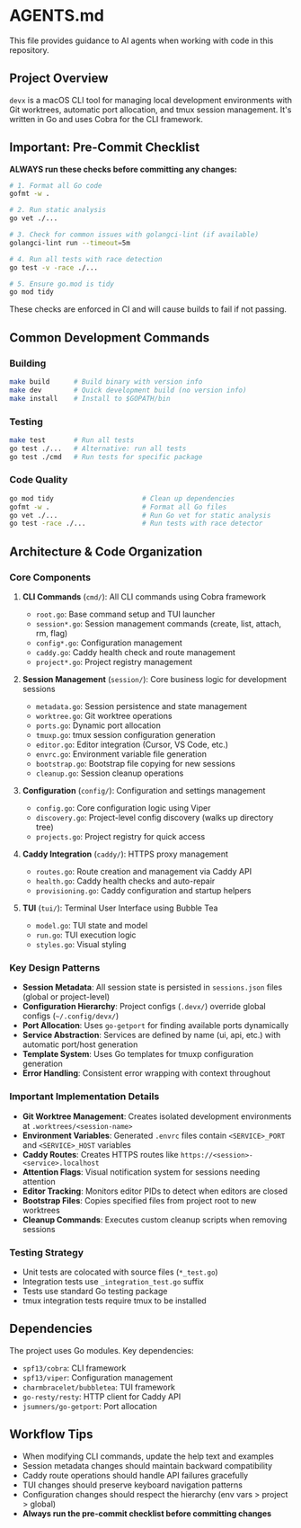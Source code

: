 # AGENTS.md

This file provides guidance to AI agents when working with code in this repository.

## Project Overview

`devx` is a macOS CLI tool for managing local development environments with Git worktrees, automatic port allocation, and tmux session management. It's written in Go and uses Cobra for the CLI framework.

## Important: Pre-Commit Checklist

**ALWAYS run these checks before committing any changes:**

```bash
# 1. Format all Go code
gofmt -w .

# 2. Run static analysis
go vet ./...

# 3. Check for common issues with golangci-lint (if available)
golangci-lint run --timeout=5m

# 4. Run all tests with race detection
go test -v -race ./...

# 5. Ensure go.mod is tidy
go mod tidy
```

These checks are enforced in CI and will cause builds to fail if not passing.

## Common Development Commands

### Building
```bash
make build      # Build binary with version info
make dev        # Quick development build (no version info)
make install    # Install to $GOPATH/bin
```

### Testing
```bash
make test       # Run all tests
go test ./...   # Alternative: run all tests
go test ./cmd   # Run tests for specific package
```

### Code Quality
```bash
go mod tidy                      # Clean up dependencies
gofmt -w .                       # Format all Go files
go vet ./...                     # Run Go vet for static analysis
go test -race ./...              # Run tests with race detector
```

## Architecture & Code Organization

### Core Components

1. **CLI Commands** (`cmd/`): All CLI commands using Cobra framework
   - `root.go`: Base command setup and TUI launcher
   - `session*.go`: Session management commands (create, list, attach, rm, flag)
   - `config*.go`: Configuration management
   - `caddy.go`: Caddy health check and route management
   - `project*.go`: Project registry management

2. **Session Management** (`session/`): Core business logic for development sessions
   - `metadata.go`: Session persistence and state management
   - `worktree.go`: Git worktree operations
   - `ports.go`: Dynamic port allocation
   - `tmuxp.go`: tmux session configuration generation
   - `editor.go`: Editor integration (Cursor, VS Code, etc.)
   - `envrc.go`: Environment variable file generation
   - `bootstrap.go`: Bootstrap file copying for new sessions
   - `cleanup.go`: Session cleanup operations

3. **Configuration** (`config/`): Configuration and settings management
   - `config.go`: Core configuration logic using Viper
   - `discovery.go`: Project-level config discovery (walks up directory tree)
   - `projects.go`: Project registry for quick access

4. **Caddy Integration** (`caddy/`): HTTPS proxy management
   - `routes.go`: Route creation and management via Caddy API
   - `health.go`: Caddy health checks and auto-repair
   - `provisioning.go`: Caddy configuration and startup helpers

5. **TUI** (`tui/`): Terminal User Interface using Bubble Tea
   - `model.go`: TUI state and model
   - `run.go`: TUI execution logic
   - `styles.go`: Visual styling

### Key Design Patterns

- **Session Metadata**: All session state is persisted in `sessions.json` files (global or project-level)
- **Configuration Hierarchy**: Project configs (`.devx/`) override global configs (`~/.config/devx/`)
- **Port Allocation**: Uses `go-getport` for finding available ports dynamically
- **Service Abstraction**: Services are defined by name (ui, api, etc.) with automatic port/host generation
- **Template System**: Uses Go templates for tmuxp configuration generation
- **Error Handling**: Consistent error wrapping with context throughout

### Important Implementation Details

- **Git Worktree Management**: Creates isolated development environments at `.worktrees/<session-name>`
- **Environment Variables**: Generated `.envrc` files contain `<SERVICE>_PORT` and `<SERVICE>_HOST` variables
- **Caddy Routes**: Creates HTTPS routes like `https://<session>-<service>.localhost`
- **Attention Flags**: Visual notification system for sessions needing attention
- **Editor Tracking**: Monitors editor PIDs to detect when editors are closed
- **Bootstrap Files**: Copies specified files from project root to new worktrees
- **Cleanup Commands**: Executes custom cleanup scripts when removing sessions

### Testing Strategy

- Unit tests are colocated with source files (`*_test.go`)
- Integration tests use `_integration_test.go` suffix
- Tests use standard Go testing package
- tmux integration tests require tmux to be installed

## Dependencies

The project uses Go modules. Key dependencies:
- `spf13/cobra`: CLI framework
- `spf13/viper`: Configuration management
- `charmbracelet/bubbletea`: TUI framework
- `go-resty/resty`: HTTP client for Caddy API
- `jsumners/go-getport`: Port allocation

## Workflow Tips

- When modifying CLI commands, update the help text and examples
- Session metadata changes should maintain backward compatibility
- Caddy route operations should handle API failures gracefully
- TUI changes should preserve keyboard navigation patterns
- Configuration changes should respect the hierarchy (env vars > project > global)
- **Always run the pre-commit checklist before committing changes**

